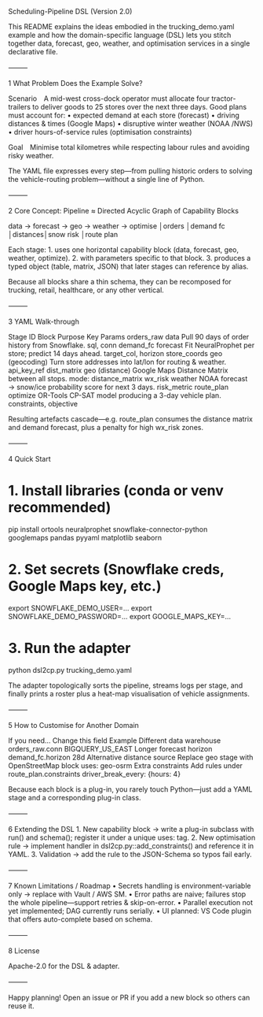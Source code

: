 Scheduling-Pipeline DSL (Version 2.0)

This README explains the ideas embodied in the trucking_demo.yaml example and how the domain-specific language (DSL) lets you stitch together data, forecast, geo, weather, and optimisation services in a single declarative file.

⸻

1  What Problem Does the Example Solve?

Scenario A mid-west cross-dock operator must allocate four tractor-trailers to deliver goods to 25 stores over the next three days.  Good plans must account for:
	•	expected demand at each store (forecast)
	•	driving distances & times (Google Maps)
	•	disruptive winter weather (NOAA /NWS)
	•	driver hours-of-service rules (optimisation constraints)

Goal Minimise total kilometres while respecting labour rules and avoiding risky weather.

The YAML file expresses every step—from pulling historic orders to solving the vehicle-routing problem—without a single line of Python.

⸻

2  Core Concept: Pipeline ≈ Directed Acyclic Graph of Capability Blocks

 data  →  forecast  →  geo  →  weather  →  optimise
│orders │demand fc │distances│snow risk │route plan

Each stage:
	1.	uses one horizontal capability block (data, forecast, geo, weather, optimize).
	2.	with parameters specific to that block.
	3.	produces a typed object (table, matrix, JSON) that later stages can reference by alias.

Because all blocks share a thin schema, they can be recomposed for trucking, retail, healthcare, or any other vertical.

⸻

3  YAML Walk-through

Stage ID	Block	Purpose	Key Params
orders_raw	data	Pull 90 days of order history from Snowflake.	sql, conn
demand_fc	forecast	Fit NeuralProphet per store; predict 14 days ahead.	target_col, horizon
store_coords	geo (geocoding)	Turn store addresses into lat/lon for routing & weather.	api_key_ref
dist_matrix	geo (distance)	Google Maps Distance Matrix between all stops.	mode: distance_matrix
wx_risk	weather	NOAA forecast → snow/ice probability score for next 3 days.	risk_metric
route_plan	optimize	OR-Tools CP-SAT model producing a 3-day vehicle plan.	constraints, objective

Resulting artefacts cascade—e.g. route_plan consumes the distance matrix and demand forecast, plus a penalty for high wx_risk zones.

⸻

4  Quick Start

# 1. Install libraries (conda or venv recommended)
pip install ortools neuralprophet snowflake-connector-python \
            googlemaps pandas pyyaml matplotlib seaborn

# 2. Set secrets (Snowflake creds, Google Maps key, etc.)
export SNOWFLAKE_DEMO_USER=…
export SNOWFLAKE_DEMO_PASSWORD=…
export GOOGLE_MAPS_KEY=…

# 3. Run the adapter
python dsl2cp.py trucking_demo.yaml

The adapter topologically sorts the pipeline, streams logs per stage, and finally prints a roster plus a heat-map visualisation of vehicle assignments.

⸻

5  How to Customise for Another Domain

If you need…	Change this field	Example
Different data warehouse	orders_raw.conn	BIGQUERY_US_EAST
Longer forecast horizon	demand_fc.horizon	28d
Alternative distance source	Replace geo stage with OpenStreetMap block	uses: geo-osrm
Extra constraints	Add rules under route_plan.constraints	driver_break_every: {hours: 4}

Because each block is a plug-in, you rarely touch Python—just add a YAML stage and a corresponding plug-in class.

⸻

6  Extending the DSL
	1.	New capability block → write a plug-in subclass with run() and schema(); register it under a unique uses: tag.
	2.	New optimisation rule → implement handler in dsl2cp.py::add_constraints() and reference it in YAML.
	3.	Validation → add the rule to the JSON-Schema so typos fail early.

⸻

7  Known Limitations / Roadmap
	•	Secrets handling is environment-variable only → replace with Vault / AWS SM.
	•	Error paths are naive; failures stop the whole pipeline—support retries & skip-on-error.
	•	Parallel execution not yet implemented; DAG currently runs serially.
	•	UI planned: VS Code plugin that offers auto-complete based on schema.

⸻

8  License

Apache-2.0 for the DSL & adapter.

⸻

Happy planning!  Open an issue or PR if you add a new block so others can reuse it.
